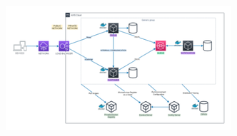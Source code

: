 <img align="left" alt="GIF" src="https://github.com/Michael-Silva-de-Sousa/microservices-springboot-amigoscode/blob/main/modelo1.drawio.png"/>
